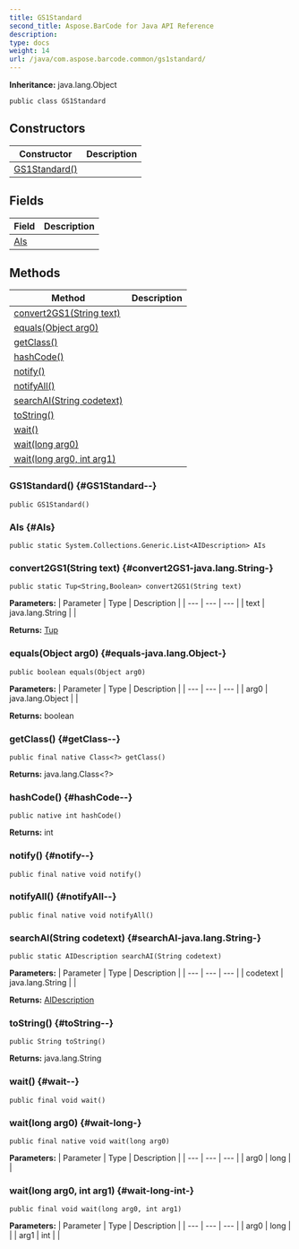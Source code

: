 ```yaml
---
title: GS1Standard
second_title: Aspose.BarCode for Java API Reference
description: 
type: docs
weight: 14
url: /java/com.aspose.barcode.common/gs1standard/
---
```

**Inheritance:**
java.lang.Object
```
public class GS1Standard
```
## Constructors

| Constructor | Description |
| --- | --- |
| [GS1Standard()](#GS1Standard--) |  |
## Fields

| Field | Description |
| --- | --- |
| [AIs](#AIs) |  |
## Methods

| Method | Description |
| --- | --- |
| [convert2GS1(String text)](#convert2GS1-java.lang.String-) |  |
| [equals(Object arg0)](#equals-java.lang.Object-) |  |
| [getClass()](#getClass--) |  |
| [hashCode()](#hashCode--) |  |
| [notify()](#notify--) |  |
| [notifyAll()](#notifyAll--) |  |
| [searchAI(String codetext)](#searchAI-java.lang.String-) |  |
| [toString()](#toString--) |  |
| [wait()](#wait--) |  |
| [wait(long arg0)](#wait-long-) |  |
| [wait(long arg0, int arg1)](#wait-long-int-) |  |
### GS1Standard() {#GS1Standard--}
```
public GS1Standard()
```


### AIs {#AIs}
```
public static System.Collections.Generic.List<AIDescription> AIs
```


### convert2GS1(String text) {#convert2GS1-java.lang.String-}
```
public static Tup<String,Boolean> convert2GS1(String text)
```




**Parameters:**
| Parameter | Type | Description |
| --- | --- | --- |
| text | java.lang.String |  |

**Returns:**
[Tup](../../com.aspose.barcode.common.generic.types/tup)
### equals(Object arg0) {#equals-java.lang.Object-}
```
public boolean equals(Object arg0)
```




**Parameters:**
| Parameter | Type | Description |
| --- | --- | --- |
| arg0 | java.lang.Object |  |

**Returns:**
boolean
### getClass() {#getClass--}
```
public final native Class<?> getClass()
```




**Returns:**
java.lang.Class<?>
### hashCode() {#hashCode--}
```
public native int hashCode()
```




**Returns:**
int
### notify() {#notify--}
```
public final native void notify()
```




### notifyAll() {#notifyAll--}
```
public final native void notifyAll()
```




### searchAI(String codetext) {#searchAI-java.lang.String-}
```
public static AIDescription searchAI(String codetext)
```




**Parameters:**
| Parameter | Type | Description |
| --- | --- | --- |
| codetext | java.lang.String |  |

**Returns:**
[AIDescription](../../com.aspose.barcode.common/aidescription)
### toString() {#toString--}
```
public String toString()
```




**Returns:**
java.lang.String
### wait() {#wait--}
```
public final void wait()
```




### wait(long arg0) {#wait-long-}
```
public final native void wait(long arg0)
```




**Parameters:**
| Parameter | Type | Description |
| --- | --- | --- |
| arg0 | long |  |

### wait(long arg0, int arg1) {#wait-long-int-}
```
public final void wait(long arg0, int arg1)
```




**Parameters:**
| Parameter | Type | Description |
| --- | --- | --- |
| arg0 | long |  |
| arg1 | int |  |

